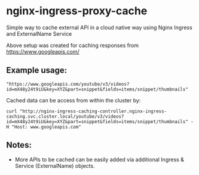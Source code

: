# nginx-ingress-proxy-cache
Simple way to cache external API in a cloud native way using Nginx Ingress and ExternalName Service

Above setup was created for caching responses from https://www.googleapis.com/

## Example usage:
`"https://www.googleapis.com/youtube/v3/videos?id=mX48y24t9iU&key=XYZ&part=snippet&fields=items/snippet/thumbnails"`

Cached data can be access from within the cluster by:

`curl "http://nginx-ingress-caching-controller.nginx-ingress-caching.svc.cluster.local/youtube/v3/videos?id=mX48y24t9iU&key=XYZ&part=snippet&fields=items/snippet/thumbnails" -H "Host: www.googleapis.com"`

## Notes:
- More APIs to be cached can be easily added via additional Ingress & Service (ExternalName) objects.
